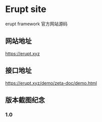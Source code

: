 # Erupt site
erupt framework 官方网站源码

## 网站地址
https://erupt.xyz


## 接口地址
https://erupt.xyz/demo/zeta-doc/demo.html


## 版本截图纪念
### 1.0
[](./history/1.0.png)

